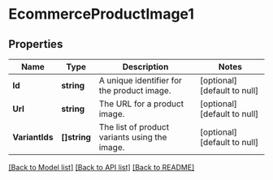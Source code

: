 # EcommerceProductImage1

## Properties
Name | Type | Description | Notes
------------ | ------------- | ------------- | -------------
**Id** | **string** | A unique identifier for the product image. | [optional] [default to null]
**Url** | **string** | The URL for a product image. | [optional] [default to null]
**VariantIds** | **[]string** | The list of product variants using the image. | [optional] [default to null]

[[Back to Model list]](../README.md#documentation-for-models) [[Back to API list]](../README.md#documentation-for-api-endpoints) [[Back to README]](../README.md)


